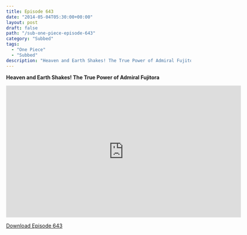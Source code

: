```yaml
---
title: Episode 643
date: "2014-05-04T05:30:00+00:00"
layout: post
draft: false
path: "/sub-one-piece-episode-643"
category: "Subbed"
tags:
  - "One Piece"
  - "Subbed"
description: "Heaven and Earth Shakes! The True Power of Admiral Fujitora"
---
```


**Heaven and Earth Shakes! The True Power of Admiral Fujitora**

<iframe width="640" height="360" src="https://www.rapidvideo.com/e/G6FRPG3A8G" frameborder="0" marginwidth=0 marginheight=0 scrolling=no allowfullscreen></iframe>

<a href="http://ouo.io/qs/eCodkFEQ?s=https://rapidvid.to/d/https://www.rapidvideo.com/e/G6FRPG3A8G">Download Episode 643</a>
